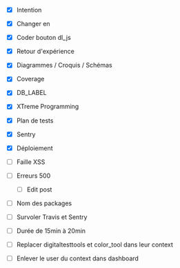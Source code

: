 - [x] Intention
- [x] Changer <a> en <form>
- [x] Coder bouton dl_js
- [x] Retour d'expérience
- [x] Diagrammes / Croquis / Schémas
- [x] Coverage
- [x] DB_LABEL
- [x] XTreme Programming
- [x] Plan de tests
- [x] Sentry
- [x] Déploiement

- [ ] Faille XSS
- [ ] Erreurs 500
  - [ ] Edit post
- [ ] Nom des packages
- [ ] Survoler Travis et Sentry
- [ ] Durée de 15min à 20min
- [ ] Replacer digitaltesttools et color_tool dans leur context
- [ ] Enlever le user du context dans dashboard
